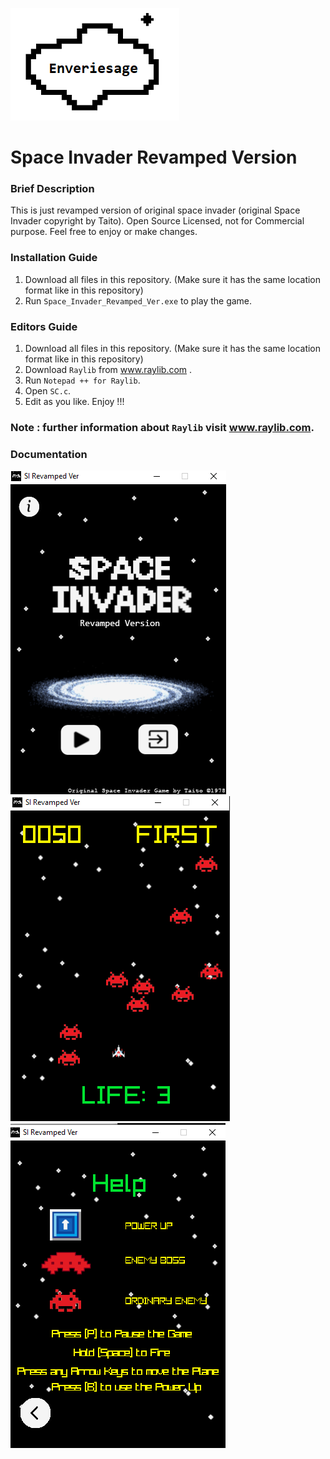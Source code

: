 ![](textures/1.png)

# Space Invader Revamped Version
### Brief Description
This is just revamped version of original space invader (original Space Invader copyright by Taito). Open Source Licensed, not for Commercial purpose. Feel free to enjoy or make changes.
### Installation Guide
1. Download all files in this repository. (Make sure it has the same location format like in this repository)
2. Run `Space_Invader_Revamped_Ver.exe` to play the game.
### Editors Guide
1. Download all files in this repository. (Make sure it has the same location format like in this repository)
2. Download `Raylib` from www.raylib.com .
3. Run `Notepad ++ for Raylib`.
4. Open `SC.c`.
5. Edit as you like. Enjoy !!!
### Note : further information about `Raylib` visit www.raylib.com.
### Documentation
![](Documentation/Main.png)  ![](Documentation/GP.png)   ![](Documentation/Help.png)
